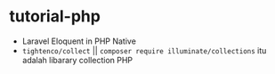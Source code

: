 # tutorial-php

- Laravel Eloquent in PHP Native
- ```tightenco/collect``` || ```composer require illuminate/collections``` itu adalah libarary collection PHP 
